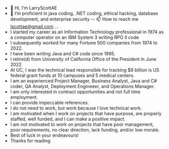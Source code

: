 - 👋 Hi, I’m LarryScottAE
- 👀 I’m proficient in java coding, .NET coding, ethical hacking, database development, and enterprise security
-- 📫 How to reach me lscottae@gmail.com ...
- I started my career as an Information Technology professional in 1974 as a computer operator on an IBM System 3 writing RPG II code
- I subsequently worked for many Fortune 500 companies from 1974 to 2022.
- I have been writing Java and C# code since 1995. 
- I retire(d) from University of California Office of the President in June 2022
- At UC, I was the technical lead responsible for tracking $8 billion is US federal grant funds at 10 campuses and 5 medical centers. 
- I am an experienced Project Manager, Business Analyst, Java and C# coder, QA Analyst, Deployment Engineeer, and Operations Manager. 
- I am only interested in contract opportunities and not full time employment. 
- I can provide impeccable references. 
- I do not need to work, but work because I love technical work. 
- I am motivated when I work on projects that have purpose, are properly staffed, well funded, and I can make a positive impact. 
- I am not motivated to work on projects that have poor management, poor requirements, no clear direction, lack funding, and/or low morale. 
- Best of luck in your endeavours!
- Thanks for reading

<!---
LarryScottAE/LarryScottAE is a ✨ special ✨ repository because its `README.md` (this file) appears on your GitHub profile.
You can click the Preview link to take a look at your changes.
--->
